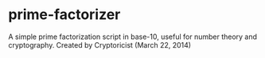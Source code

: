 prime-factorizer
================


A simple prime factorization script in base-10, useful for number theory and cryptography.
Created by Cryptoricist (March 22, 2014)
